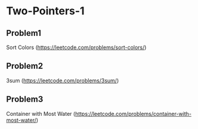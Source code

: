 # Two-Pointers-1

## Problem1 
Sort Colors (https://leetcode.com/problems/sort-colors/)

## Problem2 
3sum (https://leetcode.com/problems/3sum/)

## Problem3 
Container with Most Water (https://leetcode.com/problems/container-with-most-water/)

